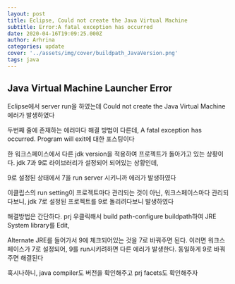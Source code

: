 ```yaml
---
layout: post
title: Eclipse, Could not create the Java Virtual Machine
subtitle: Error:A fatal exception has occurred
date: 2020-04-16T19:09:25.000Z
author: Arhrina
categories: update
cover: '../assets/img/cover/buildpath_JavaVersion.png'
tags: java
---
```


## Java Virtual Machine Launcher Error

Eclipse에서 server run을 하였는데 Could not create the Java Virtual Machine 에러가 발생하였다

두번째 줄에 존재하는 에러마다 해결 방법이 다른데, A fatal exception has occurred. Program will exit에 대한 포스팅이다

한 워크스페이스에서 다른 jdk version을 적용하여 프로젝트가 돌아가고 있는 상황이다. jdk 7과 9로 라이브러리가 설정되어 되어있는 상황인데,

9로 설정된 상태에서 7을 run server 시키니까 에러가 발생하였다

이클립스의 run setting이 프로젝트마다 관리되는 것이 아닌, 워크스페이스마다 관리되다보니, jdk 7로 설정된 프로젝트를 9로 돌리려다보니 발생하였다

해결방법은 간단하다. prj 우클릭해서 build path-configure buildpath하여 JRE System library를 Edit,

Alternate JRE를 들어가서 9에 체크되어있는 것을 7로 바꿔주면 된다. 이러면 워크스페이스가 7로 설정되어, 9를 run시키려하면 다른 에러가 발생한다. 동일하게 9로 바꿔주면 해결된다

혹시나하니, java compiler도 버전을 확인해주고 prj facets도 확인해주자